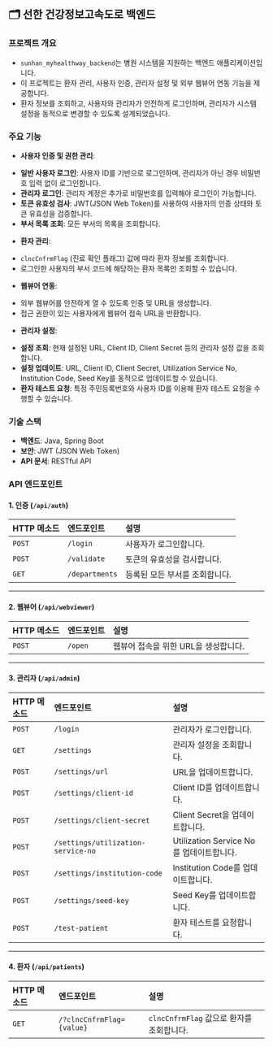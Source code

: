 ## 🗂️ 선한 건강정보고속도로 백엔드

### 프로젝트 개요
- `sunhan_myhealthway_backend`는 병원 시스템을 지원하는 백엔드 애플리케이션입니다.
- 이 프로젝트는 환자 관리, 사용자 인증, 관리자 설정 및 외부 웹뷰어 연동 기능을 제공합니다.
- 환자 정보를 조회하고, 사용자와 관리자가 안전하게 로그인하며, 관리자가 시스템 설정을 동적으로 변경할 수 있도록 설계되었습니다.

### 주요 기능

* **사용자 인증 및 권한 관리**:
- **일반 사용자 로그인**: 사용자 ID를 기반으로 로그인하며, 관리자가 아닌 경우 비밀번호 입력 없이 로그인합니다.
- **관리자 로그인**: 관리자 계정은 추가로 비밀번호를 입력해야 로그인이 가능합니다.
- **토큰 유효성 검사**: JWT(JSON Web Token)를 사용하여 사용자의 인증 상태와 토큰 유효성을 검증합니다.
- **부서 목록 조회**: 모든 부서의 목록을 조회합니다.

* **환자 관리**:
- `clncCnfrmFlag` (진료 확인 플래그) 값에 따라 환자 정보를 조회합니다.
- 로그인한 사용자의 부서 코드에 해당하는 환자 목록만 조회할 수 있습니다.

* **웹뷰어 연동**:
- 외부 웹뷰어를 안전하게 열 수 있도록 인증 및 URL을 생성합니다.
- 접근 권한이 있는 사용자에게 웹뷰어 접속 URL을 반환합니다.

* **관리자 설정**:
- **설정 조회**: 현재 설정된 URL, Client ID, Client Secret 등의 관리자 설정 값을 조회합니다.
- **설정 업데이트**: URL, Client ID, Client Secret, Utilization Service No, Institution Code, Seed Key를 동적으로 업데이트할 수 있습니다.
- **환자 테스트 요청**: 특정 주민등록번호와 사용자 ID를 이용해 환자 테스트 요청을 수행할 수 있습니다.

### 기술 스택

- **백엔드**: Java, Spring Boot
- **보안**: JWT (JSON Web Token)
- **API 문서**: RESTful API

### API 엔드포인트

#### 1. 인증 (`/api/auth`)

| HTTP 메소드 | 엔드포인트 | 설명 |
| :--- | :--- | :--- |
| `POST` | `/login` | 사용자가 로그인합니다. |
| `POST` | `/validate` | 토큰의 유효성을 검사합니다. |
| `GET` | `/departments` | 등록된 모든 부서를 조회합니다. |

---

#### 2. 웹뷰어 (`/api/webviewer`)

| HTTP 메소드 | 엔드포인트 | 설명 |
| :--- | :--- | :--- |
| `POST` | `/open` | 웹뷰어 접속을 위한 URL을 생성합니다. |

---

#### 3. 관리자 (`/api/admin`)

| HTTP 메소드 | 엔드포인트 | 설명 |
| :--- | :--- | :--- |
| `POST` | `/login` | 관리자가 로그인합니다. |
| `GET` | `/settings` | 관리자 설정을 조회합니다. |
| `POST` | `/settings/url` | URL을 업데이트합니다. |
| `POST` | `/settings/client-id` | Client ID를 업데이트합니다. |
| `POST` | `/settings/client-secret` | Client Secret을 업데이트합니다. |
| `POST` | `/settings/utilization-service-no` | Utilization Service No를 업데이트합니다. |
| `POST` | `/settings/institution-code` | Institution Code를 업데이트합니다. |
| `POST` | `/settings/seed-key` | Seed Key를 업데이트합니다. |
| `POST` | `/test-patient` | 환자 테스트를 요청합니다. |

---

#### 4. 환자 (`/api/patients`)

| HTTP 메소드 | 엔드포인트 | 설명 |
| :--- | :--- | :--- |
| `GET` | `/?clncCnfrmFlag={value}` | `clncCnfrmFlag` 값으로 환자를 조회합니다. |
